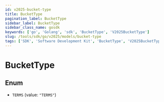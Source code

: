 ```yaml
---
id: v2025-bucket-type
title: BucketType
pagination_label: BucketType
sidebar_label: BucketType
sidebar_class_name: gosdk
keywords: ['go', 'Golang', 'sdk', 'BucketType', 'V2025BucketType'] 
slug: /tools/sdk/go/v2025/models/bucket-type
tags: ['SDK', 'Software Development Kit', 'BucketType', 'V2025BucketType']
---
```


# BucketType

## Enum


* `TERMS` (value: `"TERMS"`)


